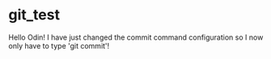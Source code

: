 # git_test
Hello Odin!
I have just changed the commit command configuration so I now only have to type 'git commit'!